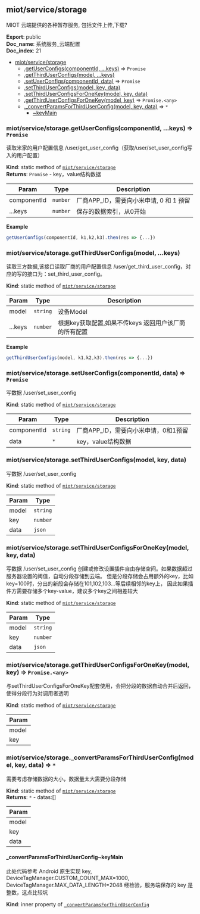 <a name="module_miot/service/storage"></a>

## miot/service/storage
MIOT 云端提供的各种暂存服务, 包括文件上传,下载?

**Export**: public  
**Doc_name**: 系统服务_云端配置  
**Doc_index**: 21  

* [miot/service/storage](#module_miot/service/storage)
    * [.getUserConfigs(componentId, ...keys)](#module_miot/service/storage.getUserConfigs) ⇒ <code>Promise</code>
    * [.getThirdUserConfigs(model, ...keys)](#module_miot/service/storage.getThirdUserConfigs)
    * [.setUserConfigs(componentId, data)](#module_miot/service/storage.setUserConfigs) ⇒ <code>Promise</code>
    * [.setThirdUserConfigs(model, key, data)](#module_miot/service/storage.setThirdUserConfigs)
    * [.setThirdUserConfigsForOneKey(model, key, data)](#module_miot/service/storage.setThirdUserConfigsForOneKey)
    * [.getThirdUserConfigsForOneKey(model, key)](#module_miot/service/storage.getThirdUserConfigsForOneKey) ⇒ <code>Promise.&lt;any&gt;</code>
    * [._convertParamsForThirdUserConfig(model, key, data)](#module_miot/service/storage._convertParamsForThirdUserConfig) ⇒ <code>\*</code>
        * [~keyMain](#module_miot/service/storage._convertParamsForThirdUserConfig..keyMain)

<a name="module_miot/service/storage.getUserConfigs"></a>

### miot/service/storage.getUserConfigs(componentId, ...keys) ⇒ <code>Promise</code>
读取米家的用户配置信息 /user/get_user_config（获取/user/set_user_config写入的用户配置）

**Kind**: static method of [<code>miot/service/storage</code>](#module_miot/service/storage)  
**Returns**: <code>Promise</code> - key，value结构数据  

| Param | Type | Description |
| --- | --- | --- |
| componentId | <code>number</code> | 厂商APP_ID，需要向小米申请, 0 和 1 预留 |
| ...keys | <code>number</code> | 保存的数据索引，从0开始 |

**Example**  
```js
getUserConfigs(componentId, k1,k2,k3).then(res => {...})
```
<a name="module_miot/service/storage.getThirdUserConfigs"></a>

### miot/service/storage.getThirdUserConfigs(model, ...keys)
读取三方数据,该接口读取厂商的用户配置信息 /user/get_third_user_config，对应的写的接口为：set_third_user_config。

**Kind**: static method of [<code>miot/service/storage</code>](#module_miot/service/storage)  

| Param | Type | Description |
| --- | --- | --- |
| model | <code>string</code> | 设备Model |
| ...keys | <code>number</code> | 根据key获取配置,如果不传keys 返回用户该厂商的所有配置 |

**Example**  
```js
getThirdUserConfigs(model, k1,k2,k3).then(res => {...})
```
<a name="module_miot/service/storage.setUserConfigs"></a>

### miot/service/storage.setUserConfigs(componentId, data) ⇒ <code>Promise</code>
写数据 /user/set_user_config

**Kind**: static method of [<code>miot/service/storage</code>](#module_miot/service/storage)  

| Param | Type | Description |
| --- | --- | --- |
| componentId | <code>string</code> | 厂商APP_ID，需要向小米申请，0和1预留 |
| data | <code>\*</code> | key，value结构数据 |

<a name="module_miot/service/storage.setThirdUserConfigs"></a>

### miot/service/storage.setThirdUserConfigs(model, key, data)
写数据 /user/set_user_config

**Kind**: static method of [<code>miot/service/storage</code>](#module_miot/service/storage)  

| Param | Type |
| --- | --- |
| model | <code>string</code> | 
| key | <code>number</code> | 
| data | <code>json</code> | 

<a name="module_miot/service/storage.setThirdUserConfigsForOneKey"></a>

### miot/service/storage.setThirdUserConfigsForOneKey(model, key, data)
写数据 /user/set_user_config
创建或修改设置插件自由存储空间。如果数据超过服务器设置的阈值，自动分段存储到云端。
但是分段存储会占用额外的key，比如key=100时，分出的新段会存储在101,102,103...等后续相邻的key上，
因此如果插件方需要存储多个key-value，建议多个key之间相差较大

**Kind**: static method of [<code>miot/service/storage</code>](#module_miot/service/storage)  

| Param | Type |
| --- | --- |
| model | <code>string</code> | 
| key | <code>number</code> | 
| data | <code>json</code> | 

<a name="module_miot/service/storage.getThirdUserConfigsForOneKey"></a>

### miot/service/storage.getThirdUserConfigsForOneKey(model, key) ⇒ <code>Promise.&lt;any&gt;</code>
与setThirdUserConfigsForOneKey配套使用，会把分段的数据自动合并后返回，使得分段行为对调用者透明

**Kind**: static method of [<code>miot/service/storage</code>](#module_miot/service/storage)  

| Param |
| --- |
| model | 
| key | 

<a name="module_miot/service/storage._convertParamsForThirdUserConfig"></a>

### miot/service/storage.\_convertParamsForThirdUserConfig(model, key, data) ⇒ <code>\*</code>
需要考虑存储数据的大小，数据量太大需要分段存储

**Kind**: static method of [<code>miot/service/storage</code>](#module_miot/service/storage)  
**Returns**: <code>\*</code> - datas:[]  

| Param |
| --- |
| model | 
| key | 
| data | 

<a name="module_miot/service/storage._convertParamsForThirdUserConfig..keyMain"></a>

#### _convertParamsForThirdUserConfig~keyMain
此处代码参考 Android  原生实现
key, DeviceTagManager.CUSTOM_COUNT_MAX=1000, DeviceTagManager.MAX_DATA_LENGTH=2048
经检验，服务端保存的 key 是整数，这点比较坑

**Kind**: inner property of [<code>\_convertParamsForThirdUserConfig</code>](#module_miot/service/storage._convertParamsForThirdUserConfig)  
